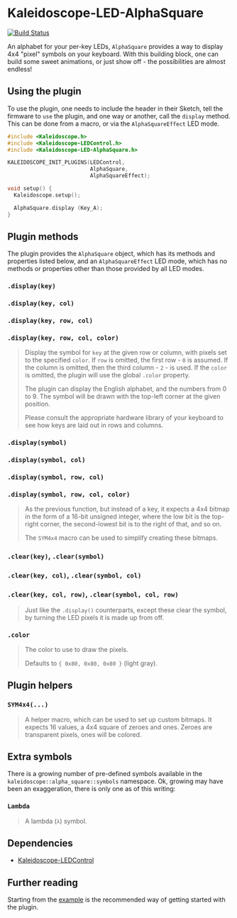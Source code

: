 # Kaleidoscope-LED-AlphaSquare

[![Build Status][travis:image]][travis:status]

 [travis:image]: https://travis-ci.org/keyboardio/Kaleidoscope-LED-AlphaSquare.svg?branch=master
 [travis:status]: https://travis-ci.org/keyboardio/Kaleidoscope-LED-AlphaSquare

An alphabet for your per-key LEDs, `AlphaSquare` provides a way to display 4x4
"pixel" symbols on your keyboard. With this building block, one can build some
sweet animations, or just show off - the possibilities are almost endless!

## Using the plugin

To use the plugin, one needs to include the header in their Sketch, tell the
firmware to `use` the plugin, and one way or another, call the `display` method.
This can be done from a macro, or via the `AlphaSquareEffect` LED mode.

```c++
#include <Kaleidoscope.h>
#include <Kaleidoscope-LEDControl.h>
#include <Kaleidoscope-LED-AlphaSquare.h>

KALEIDOSCOPE_INIT_PLUGINS(LEDControl,
                          AlphaSquare,
                          AlphaSquareEffect);

void setup() {
  Kaleidoscope.setup();

  AlphaSquare.display (Key_A);
}
```

## Plugin methods

The plugin provides the `AlphaSquare` object, which has its methods and
properties listed below, and an `AlphaSquareEffect` LED mode, which has no
methods or properties other than those provided by all LED modes.

### `.display(key)`
### `.display(key, col)`
### `.display(key, row, col)`
### `.display(key, row, col, color)`

> Display the symbol for `key` at the given row or column, with pixels set to
> the specified `color`. If `row` is omitted, the first row - `0` is assumed. If
> the column is omitted, then the third column - `2` - is used.
> If the `color` is omitted, the plugin will use the global `.color` property.
>
> The plugin can display the English alphabet, and the numbers from 0 to 9. The
> symbol will be drawn with the top-left corner at the given position.
>
> Please consult the appropriate hardware library of your keyboard to see how
> keys are laid out in rows and columns.

### `.display(symbol)`
### `.display(symbol, col)`
### `.display(symbol, row, col)`
### `.display(symbol, row, col, color)`

> As the previous function, but instead of a key, it expects a 4x4 bitmap in
> the form of a 16-bit unsigned integer, where the low bit is the top-right
> corner, the second-lowest bit is to the right of that, and so on.
>
> The `SYM4x4` macro can be used to simplify creating these bitmaps.

### `.clear(key)`, `.clear(symbol)`
### `.clear(key, col)`, `.clear(symbol, col)`
### `.clear(key, col, row)`, `.clear(symbol, col, row)`

> Just like the `.display()` counterparts, except these clear the symbol, by
> turning the LED pixels it is made up from off.

### `.color`

> The color to use to draw the pixels.
>
> Defaults to `{ 0x80, 0x80, 0x80 }` (light gray).

## Plugin helpers

### `SYM4x4(...)`

> A helper macro, which can be used to set up custom bitmaps. It expects 16
> values, a 4x4 square of zeroes and ones. Zeroes are transparent pixels, ones
> will be colored.

## Extra symbols

There is a growing number of pre-defined symbols available in the
`kaleidoscope::alpha_square::symbols` namespace. Ok, growing may have been an
exaggeration, there is only one as of this writing:

### `Lambda`

> A lambda (`λ`) symbol.

## Dependencies

* [Kaleidoscope-LEDControl](https://github.com/keyboardio/Kaleidoscope-LEDControl)

## Further reading

Starting from the [example][plugin:example] is the recommended way of getting
started with the plugin.

 [plugin:example]: https://github.com/keyboardio/Kaleidoscope-LED-AlphaSquare/blob/master/examples/LED-AlphaSquare/LED-AlphaSquare.ino
